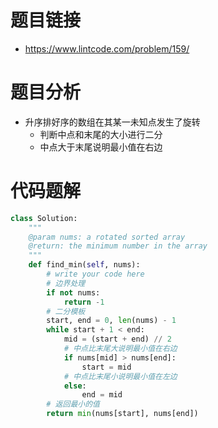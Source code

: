 # 题目链接
- https://www.lintcode.com/problem/159/

# 题目分析
- 升序排好序的数组在其某一未知点发生了旋转
    - 判断中点和末尾的大小进行二分
    - 中点大于末尾说明最小值在右边

# 代码题解
```py
class Solution:
    """
    @param nums: a rotated sorted array
    @return: the minimum number in the array
    """
    def find_min(self, nums):
        # write your code here
        # 边界处理
        if not nums:
            return -1
        # 二分模板
        start, end = 0, len(nums) - 1
        while start + 1 < end:
            mid = (start + end) // 2
            # 中点比末尾大说明最小值在右边
            if nums[mid] > nums[end]:
                start = mid
            # 中点比末尾小说明最小值在左边
            else:
                end = mid
        # 返回最小的值
        return min(nums[start], nums[end])
```